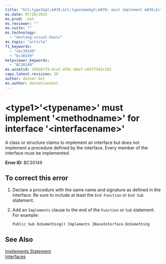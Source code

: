 ```yaml
---
title: "&lt;type1&gt;&#39;&lt;typename&gt;&#39; must implement &#39;&lt;methodname&gt;&#39; for interface &#39;&lt;interfacename&gt;&#39;"
ms.date: 07/20/2015
ms.prod: .net
ms.reviewer: ""
ms.suite: ""
ms.technology: 
  - "devlang-visual-basic"
ms.topic: "article"
f1_keywords: 
  - "vbc30149"
  - "bc30149"
helpviewer_keywords: 
  - "BC30149"
ms.assetid: 29d1b7f4-dca7-478c-bbe7-c657f342c183
caps.latest.revision: 10
author: dotnet-bot
ms.author: dotnetcontent
---
```

# &lt;type1&gt;&#39;&lt;typename&gt;&#39; must implement &#39;&lt;methodname&gt;&#39; for interface &#39;&lt;interfacename&gt;&#39;
A class or structure claims to implement an interface but does not implement a procedure defined by the interface. Every member of the interface must be implemented.  
  
 **Error ID:** BC30149  
  
## To correct this error  
  
1.  Declare a procedure with the same name and signature as defined in the interface. Be sure to include at least the `End Function` or `End Sub` statement.  
  
2.  Add an `Implements` clause to the end of the `Function` or `Sub` statement. For example:  
  
    ```  
    Public Sub DoSomething() Implements IBaseInterface.DoSomething  
    ```  
  
## See Also  
 [Implements Statement](../../../visual-basic/language-reference/statements/implements-statement.md)  
 [Interfaces](../../../visual-basic/programming-guide/language-features/interfaces/index.md)
